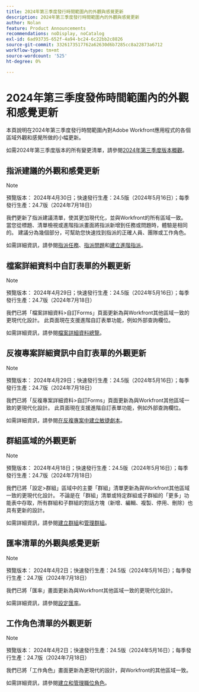 ```yaml
---
title: 2024年第三季度發行時間範圍內的外觀與感覺更新
description: 2024年第三季度發行時間範圍內的外觀與感覺更新
author: Nolan
feature: Product Announcements
recommendations: noDisplay, noCatalog
exl-id: 6ad93735-652f-4a94-bc24-6c22bb2c8826
source-git-commit: 3326173517762a62630d6b7285cc8a22873a6712
workflow-type: tm+mt
source-wordcount: '525'
ht-degree: 0%

---
```


# 2024年第三季度發佈時間範圍內的外觀和感覺更新

本頁說明在2024年第三季度發行時間範圍內對Adobe Workfront應用程式的各個區域外觀和感覺所做的小幅更新。

如需2024年第三季度版本的所有變更清單，請參閱[2024年第三季度版本概觀](/help/quicksilver/product-announcements/product-releases/24-q3-release-activity/24-q3-release-overview.md)。



## 指派建議的外觀和感覺更新

>[!NOTE]
>
>預覽版本： 2024年4月30日；快速發行生產：24.5版（2024年5月16日）；每季發行生產：24.7版（2024年7月18日）

我們更新了指派建議清單，使其更加現代化，並與Workfront的所有區域一致。 當您從標題、清單檢視或進階指派畫面將指派新增到任務或問題時，體驗是相同的。 建議分為幾個部分，可幫助您快速找到指派的正確人員、團隊或工作角色。

如需詳細資訊，請參閱[指派任務](/help/quicksilver/manage-work/tasks/assign-tasks/assign-tasks.md)、[指派問題](/help/quicksilver/manage-work/issues/manage-issues/assign-issues.md)和[建立進階指派](/help/quicksilver/manage-work/tasks/assign-tasks/create-advanced-assignments.md)。

## 檔案詳細資料中自訂表單的外觀更新

>[!NOTE]
>
>預覽版本： 2024年4月29日；快速發行生產：24.5版（2024年5月16日）；每季發行生產：24.7版（2024年7月18日）

我們已將「檔案詳細資料>自訂Forms」頁面更新為與Workfront其他區域一致的更現代化設計。 此頁面現在支援進階自訂表單功能，例如外部查詢欄位。

如需詳細資訊，請參閱[檔案詳細資料總覽](/help/quicksilver/documents/managing-documents/document-details-overview.md)。

## 反複專案詳細資訊中自訂表單的外觀更新

>[!NOTE]
>
>預覽版本： 2024年4月29日；快速發行生產：24.5版（2024年5月16日）；每季發行生產：24.7版（2024年7月18日）

我們已將「反複專案詳細資料>自訂Forms」頁面更新為與Workfront其他區域一致的更現代化設計。 此頁面現在支援進階自訂表單功能，例如外部查詢欄位。

如需詳細資訊，請參閱[在反複專案中建立敏捷劇本](/help/quicksilver/agile/use-scrum-in-an-agile-team/iterations/create-agile-story-in-iteration.md)。

## 群組區域的外觀更新

>[!NOTE]
>
>預覽版本： 2024年4月18日；快速發行生產：24.5版（2024年5月16日）；每季發行生產：24.7版（2024年7月18日）

我們已將「設定>群組」區域中的主要「群組」清單更新為與Workfront其他區域一致的更現代化設計。 不論是在「群組」清單或特定群組或子群組的「更多」功能表中存取，所有群組和子群組的對話方塊（新增、編輯、複製、停用、刪除）也具有更新的設計。

如需詳細資訊，請參閱[建立群組](/help/quicksilver/administration-and-setup/manage-groups/create-and-manage-groups/create-a-group.md)和[管理群組](/help/quicksilver/administration-and-setup/manage-groups/create-and-manage-groups/manage-a-group.md)。

## 匯率清單的外觀與感覺更新

>[!NOTE]
>
>預覽版本： 2024年4月2日；快速發行生產：24.5版（2024年5月16日）；每季發行生產：24.7版（2024年7月18日）

我們已將「匯率」畫面更新為與Workfront其他區域一致的更現代化設計。

如需詳細資訊，請參閱[設定匯率](/help/quicksilver/administration-and-setup/manage-workfront/exchange-rates/set-up-exchange-rates.md)。

## 工作角色清單的外觀更新

>[!NOTE]
>
>預覽版本： 2024年4月2日；快速發行生產：24.5版（2024年5月16日）；每季發行生產：24.7版（2024年7月18日）

我們已將「工作角色」畫面更新為更現代的設計，與Workfront的其他區域一致。

如需詳細資訊，請參閱[建立和管理職位角色](/help/quicksilver/administration-and-setup/set-up-workfront/organizational-setup/create-manage-job-roles.md)。
